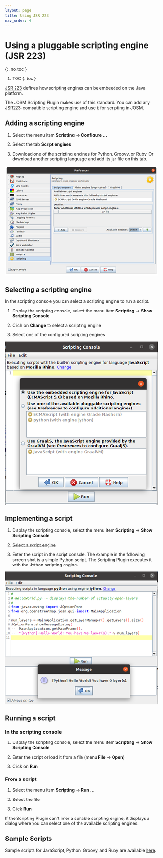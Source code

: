 ```yaml
---
layout: page
title: Using JSR 223
nav_order: 4
---
```


# Using a pluggable scripting engine (JSR 223)
{: .no_toc }

1. TOC
{: toc }

[JSR 223][jsr223] defines how scripting engines can be embeeded on the Java platform.

The JOSM Scripting Plugin makes use of this standard. You can add any JSR223-compatible scripting engine and use it for scripting in JOSM.


## Adding a scripting engine

1. Select the menu item **Scripting** -&gt; **Configure ...**

2. Select the tab **Script engines**

3. Download one of the scripting engines for Python, Groovy, or Ruby. Or download another scripting language and add its jar file on this tab.

<img id="configure-scripting-engines" src="/assets/img/v2/configure-scripting-engine.png"/>


## Selecting a scripting engine

In the scripting console you can select a scripting engine to run a script.

1. Display the scripting console, select the menu item **Scripting** -&gt; **Show Scripting Console**

2. Clich on **Change** to select a scripting engine

3. Select one of the configured scripting engines

<img id="configure-scripting-engines" src="/assets/img/v2/select-scripting-engine.png"/>


## Implementing a script

1. Display the scripting console, select the menu item **Scripting** -&gt; **Show Scripting Console**

2. [Select a script engine](#selecting-a-scripting-engine)

3. Enter the script in the script console. The example in the following screen shot is a simple Python script. The Scripting Plugin executes it with the Jython scripting engine.


<img id="configure-scripting-engines" src="/assets/img/v2/implementing-a-script.png"/>

## Running a script

### In the scripting console

1. Display the scripting console, select the menu item **Scripting** -&gt; **Show Scripting Console**

2. Enter the script or load it from a file (menu **File** -&gt; **Open**)

3. Click on **Run**


### From a script

1. Select the menu item **Scripting** -&gt; **Run ...**

2. Select the file

3. Click **Run**

If the Scripting Plugin can't infer a suitable scripting engine, it displays a dialog where you can select one of the available scripting engines.


## Sample Scripts

Sample scripts for JavaScript, Python, Groovy, and Ruby are available [here][sample-scripts].


[jsr223]: https://jcp.org/en/jsr/detail?id=223
[sample-scripts]: https://github.com/Gubaer/josm-scripting-plugin/tree/master/src/main/resources/scripts